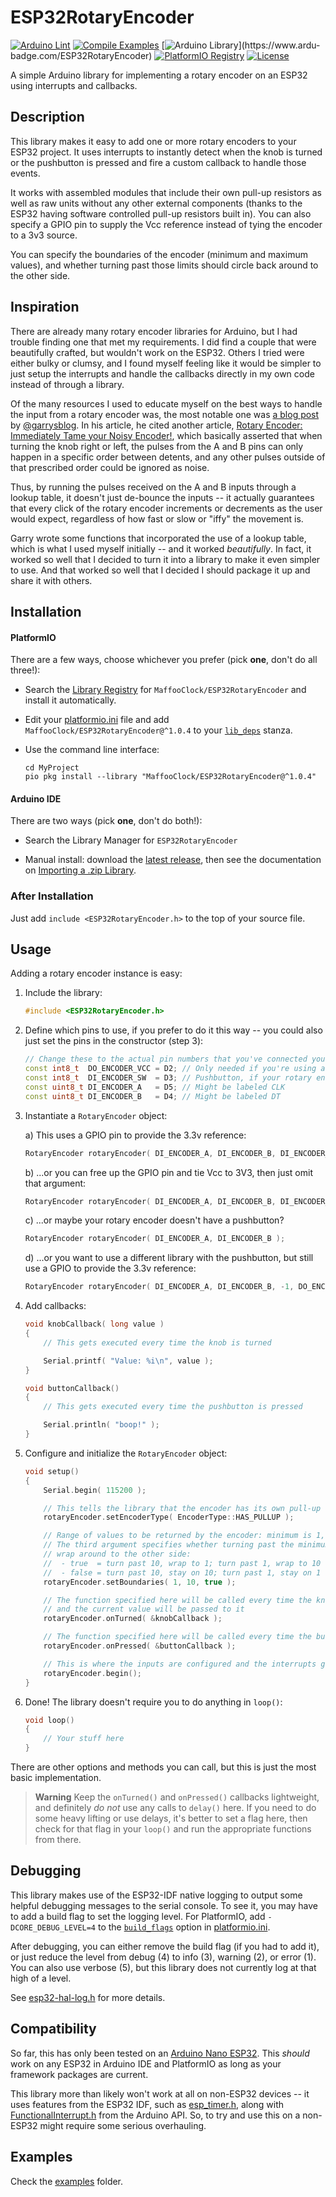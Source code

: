 # ESP32RotaryEncoder

[![Arduino Lint](https://github.com/MaffooClock/ESP32RotaryEncoder/actions/workflows/check-arduino.yml/badge.svg)](https://github.com/MaffooClock/ESP32RotaryEncoder/actions/workflows/check-arduino.yml) [![Compile Examples](https://github.com/MaffooClock/ESP32RotaryEncoder/actions/workflows/compile-examples.yml/badge.svg)](https://github.com/MaffooClock/ESP32RotaryEncoder/actions/workflows/compile-examples.yml) [![Arduino Library](https://www.ardu-badge.com/badge/ESP32RotaryEncoder.svg?)](https://www.ardu-badge.com/ESP32RotaryEncoder) [![PlatformIO Registry](https://badges.registry.platformio.org/packages/maffooclock/library/ESP32RotaryEncoder.svg)](https://registry.platformio.org/libraries/maffooclock/ESP32RotaryEncoder) [![License](https://img.shields.io/badge/license-MIT%20License-blue.svg)](http://doge.mit-license.org)

A simple Arduino library for implementing a rotary encoder on an ESP32 using interrupts and callbacks.


## Description

This library makes it easy to add one or more rotary encoders to your ESP32 project.  It uses interrupts to instantly detect when the knob is turned or the pushbutton is pressed and fire a custom callback to handle those events.

It works with assembled modules that include their own pull-up resistors as well as raw units without any other external components (thanks to the ESP32 having software controlled pull-up resistors built in).  You can also specify a GPIO pin to supply the Vcc reference instead of tying the encoder to a 3v3 source.

You can specify the boundaries of the encoder (minimum and maximum values), and whether turning past those limits should circle back around to the other side.


## Inspiration

There are already many rotary encoder libraries for Arduino, but I had trouble finding one that met my requirements.  I did find a couple that were beautifully crafted, but wouldn't work on the ESP32.  Others I tried were either bulky or clumsy, and I found myself feeling like it would be simpler to just setup the interrupts and handle the callbacks directly in my own code instead of through a library.

Of the many resources I used to educate myself on the best ways to handle the input from a rotary encoder was, the most notable one was [a blog post](https://garrysblog.com/2021/03/20/reliably-debouncing-rotary-encoders-with-arduino-and-esp32/) by [@garrysblog](https://github.com/garrysblog).  In his article, he cited another article, [Rotary Encoder: Immediately Tame your Noisy Encoder!](https://www.best-microcontroller-projects.com/rotary-encoder.html), which basically asserted that when turning the knob right or left, the pulses from the A and B pins can only happen in a specific order between detents, and any other pulses outside of that prescribed order could be ignored as noise.

Thus, by running the pulses received on the A and B inputs through a lookup table, it doesn't just de-bounce the inputs -- it actually guarantees that every click of the rotary encoder increments or decrements as the user would expect, regardless of how fast or slow or "iffy" the movement is.

Garry wrote some functions that incorporated the use of a lookup table, which is what I used myself initially -- and it worked _beautifully_.  In fact, it worked so well that I decided to turn it into a library to make it even simpler to use.  And that worked so well that I decided I should package it up and share it with others.


## Installation

#### PlatformIO

There are a few ways, choose whichever you prefer (pick **one**, don't do all three!):

- Search the [Library Registry](https://registry.platformio.org/search?t=library) for `MaffooClock/ESP32RotaryEncoder` and install it automatically.

- Edit your [platformio.ini](https://docs.platformio.org/en/latest/projectconf/index.html) file and add `MaffooClock/ESP32RotaryEncoder@^1.0.4` to your [`lib_deps`](https://docs.platformio.org/en/latest/projectconf/sections/env/options/library/lib_deps.html) stanza.

- Use the command line interface:
   ```shell
   cd MyProject
   pio pkg install --library "MaffooClock/ESP32RotaryEncoder@^1.0.4"
   ```

#### Arduino IDE

There are two ways (pick **one**, don't do both!):

- Search the Library Manager for `ESP32RotaryEncoder`

-  Manual install: download the [latest release](https://github.com/MaffooClock/ESP32RotaryEncoder/releases/latest), then see the documentation on [Importing a .zip Library](https://docs.arduino.cc/software/ide-v1/tutorials/installing-libraries#importing-a-zip-library).

### After Installation

Just add `include <ESP32RotaryEncoder.h>` to the top of your source file.


## Usage

Adding a rotary encoder instance is easy:

1. Include the library:

    ```c++
    #include <ESP32RotaryEncoder.h>
    ```


2. Define which pins to use, if you prefer to do it this way -- you could also just set the pins in the constructor (step 3):

    ```c++
    // Change these to the actual pin numbers that you've connected your rotary encoder to
    const int8_t  DO_ENCODER_VCC = D2; // Only needed if you're using a GPIO pin to supply the 3.3v reference
    const int8_t  DI_ENCODER_SW  = D3; // Pushbutton, if your rotary encoder has it
    const uint8_t DI_ENCODER_A   = D5; // Might be labeled CLK
    const uint8_t DI_ENCODER_B   = D4; // Might be labeled DT
    ```

3.  Instantiate a `RotaryEncoder` object:

    a)  This uses a GPIO pin to provide the 3.3v reference:
    ```c++
    RotaryEncoder rotaryEncoder( DI_ENCODER_A, DI_ENCODER_B, DI_ENCODER_SW, DO_ENCODER_VCC );
    ```

    b)  ...or you can free up the GPIO pin and tie Vcc to 3V3, then just omit that argument:
    ```c++
    RotaryEncoder rotaryEncoder( DI_ENCODER_A, DI_ENCODER_B, DI_ENCODER_SW );
    ```

    c)  ...or maybe your rotary encoder doesn't have a pushbutton?
    ```c++
    RotaryEncoder rotaryEncoder( DI_ENCODER_A, DI_ENCODER_B );
    ```

    d)  ...or you want to use a different library with the pushbutton, but still use a GPIO to provide the 3.3v reference:
    ```c++
    RotaryEncoder rotaryEncoder( DI_ENCODER_A, DI_ENCODER_B, -1, DO_ENCODER_VCC );
    ```

4. Add callbacks:

    ```c++
    void knobCallback( long value )
    {
        // This gets executed every time the knob is turned

        Serial.printf( "Value: %i\n", value );
    }

    void buttonCallback()
    {
        // This gets executed every time the pushbutton is pressed

        Serial.println( "boop!" );
    }
    ```

5. Configure and initialize the `RotaryEncoder` object:

    ```c++
    void setup()
    {
        Serial.begin( 115200 );

        // This tells the library that the encoder has its own pull-up resistors
        rotaryEncoder.setEncoderType( EncoderType::HAS_PULLUP );

        // Range of values to be returned by the encoder: minimum is 1, maximum is 10
        // The third argument specifies whether turning past the minimum/maximum will
        // wrap around to the other side:
        //  - true  = turn past 10, wrap to 1; turn past 1, wrap to 10
        //  - false = turn past 10, stay on 10; turn past 1, stay on 1
        rotaryEncoder.setBoundaries( 1, 10, true );

        // The function specified here will be called every time the knob is turned
        // and the current value will be passed to it
        rotaryEncoder.onTurned( &knobCallback );

        // The function specified here will be called every time the button is pushed
        rotaryEncoder.onPressed( &buttonCallback );

        // This is where the inputs are configured and the interrupts get attached
        rotaryEncoder.begin();
    }
    ```

6. Done!  The library doesn't require you to do anything in `loop()`:

    ```c++
    void loop()
    {
        // Your stuff here
    }
    ```

There are other options and methods you can call, but this is just the most basic implementation.

> **Warning**
> Keep the `onTurned()` and `onPressed()` callbacks lightweight, and definitely _do not_ use any calls to `delay()` here.  If you need to do some heavy lifting or use delays, it's better to set a flag here, then check for that flag in your `loop()` and run the appropriate functions from there.


## Debugging

This library makes use of the ESP32-IDF native logging to output some helpful debugging messages to the serial console.  To see it, you may have to add a build flag to set the logging level.  For PlatformIO, add `-DCORE_DEBUG_LEVEL=4` to the [`build_flags`](https://docs.platformio.org/en/stable/projectconf/sections/env/options/build/build_flags.html) option in [platformio.ini](https://docs.platformio.org/en/stable/projectconf/index.html).

After debugging, you can either remove the build flag (if you had to add it), or just reduce the level from debug (4) to info (3), warning (2), or error (1).  You can also use verbose (5), but this library does not currently log at that high of a level.

See [esp32-hal-log.h](https://github.com/espressif/arduino-esp32/blob/master/cores/esp32/esp32-hal-log.h) for more details.


## Compatibility

So far, this has only been tested on an [Arduino Nano ESP32](https://docs.arduino.cc/hardware/nano-esp32).  This _should_ work on any ESP32 in Arduino IDE and PlatformIO as long as your framework packages are current.

This library more than likely won't work at all on non-ESP32 devices -- it uses features from the ESP32 IDF, such as [esp_timer.h](https://github.com/espressif/esp-idf/blob/master/components/esp_timer/include/esp_timer.h), along with [FunctionalInterrupt.h](https://github.com/espressif/arduino-esp32/blob/master/cores/esp32/FunctionalInterrupt.h) from the Arduino API.  So, to try and use this on a non-ESP32 might require some serious overhauling.


## Examples

Check the [examples](/examples) folder.

